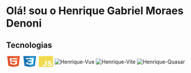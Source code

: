 <h1> Olá! sou o Henrique Gabriel Moraes Denoni </h1>

<h2> Tecnologias </h2>
<div>
<img align="center" alt="Henrique-HTML" height="30" width="40" src="https://raw.githubusercontent.com/devicons/devicon/master/icons/html5/html5-original.svg" style="max-width: 100%;">
<img align="center" alt="Henrique-CSS" height="30" width="40" src="https://raw.githubusercontent.com/devicons/devicon/master/icons/css3/css3-original.svg" style="max-width: 100%;">
<img align="center" alt="Henrique-Js" height="30" width="40" src="https://raw.githubusercontent.com/devicons/devicon/master/icons/javascript/javascript-plain.svg" style="max-width: 100%;">
<img align="center" alt="Henrique-Vue" height="30" width="40" src="https://upload.wikimedia.org/wikipedia/commons/thumb/9/95/Vue.js_Logo_2.svg/1200px-Vue.js_Logo_2.svg.png" style="max-width: 100%;">
<img align="center" alt="Henrique-Vite" height="30" width="40" src="https://pt.vitejs.dev/logo.svg" style="max-width: 100%;">
<img align="center" alt="Henrique-Quasar" height="30" width="40" src="https://cdn.icon-icons.com/icons2/2107/PNG/512/file_type_quasar_icon_130213.png" style="max-width: 100%;">
</div>
